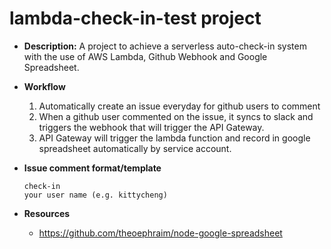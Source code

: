 # lambda-check-in-test project
* **Description:** A project to achieve a serverless auto-check-in system with the use of AWS Lambda, Github Webhook and Google Spreadsheet.

* **Workflow** 
  1. Automatically create an issue everyday for github users to comment
  2. When a github user commented on the issue, it syncs to slack and triggers the webhook that will trigger the API Gateway.
  3. API Gateway will trigger the lambda function and record in google spreadsheet automatically by service account.

* **Issue comment format/template**
  ```
  check-in
  your user name (e.g. kittycheng)
  ```
* **Resources** 
    - https://github.com/theoephraim/node-google-spreadsheet
